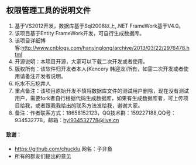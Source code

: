 ## 权限管理工具的说明文件
1. 基于VS2012开发，数据库基于Sql2008以上,.NET FrameWork基于V4.0。
2. 该项目基于Entity FrameWork开发，可自行生成数据库。
3. 该项目详细博客:http://www.cnblogs.com/hanyinglong/archive/2013/03/22/2976478.html
4. 开源说明：本项目开源，大家可以下载二次开发或者使用。
5. 版权所有：该软件归开发者本人(Kencery 韩迎龙)所有，如需二次开发或者使用请备注开发者说明。
6. 吃水不忘挖井人
7. 重点备注：该项目原始开发不慎将数据库文件的测试用户删除，现在没有测试用户，需要fork者自行根据代码生成数据库，如果有生成数据库者，可上传项目给我，或者跟我我给出的联系方法发给我，谢谢大家。
8. 备注：作者联系方式：18658152123，QQ技术群：159227188,QQ号：934532778，邮箱：hyl934532778@live.cn
	
#### 致谢：
* https://github.com/chucklu    网名：子非鱼
* 所有的群友们提出的意见
